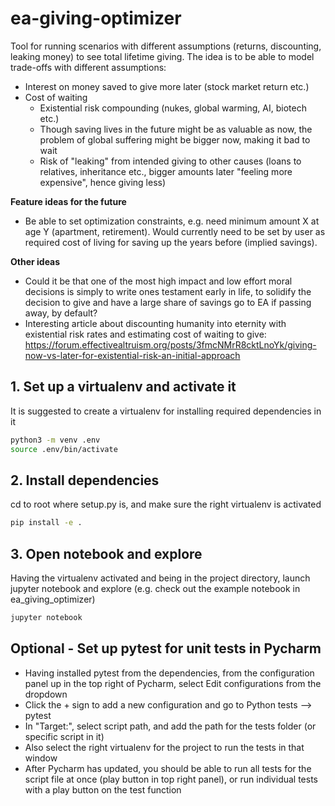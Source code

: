 # ea-giving-optimizer
Tool for running scenarios with different assumptions (returns, discounting, leaking money) to see total lifetime giving.
The idea is to be able to model trade-offs with different assumptions:
- Interest on money saved to give more later (stock market return etc.)
- Cost of waiting
  - Existential risk compounding (nukes, global warming, AI, biotech etc.)
  - Though saving lives in the future might be as valuable as now, the problem of global suffering might be bigger now, making it bad to wait
  - Risk of "leaking" from intended giving to other causes (loans to relatives, inheritance etc., bigger amounts later "feeling more expensive", hence giving less)

<b>Feature ideas for the future</b><br>
 - Be able to set optimization constraints, e.g. need minimum amount X at age Y (apartment, retirement). Would currently need to be set by user as required cost of living for saving up the years before (implied savings).

<b>Other ideas</b><br>
- Could it be that one of the most high impact and low effort moral decisions is simply to write ones testament early in life, to solidify the decision to give and have a large share of savings go to EA if passing away, by default?
- Interesting article about discounting humanity into eternity with existential risk rates and estimating cost of waiting to give: https://forum.effectivealtruism.org/posts/3fmcNMrR8cktLnoYk/giving-now-vs-later-for-existential-risk-an-initial-approach


## 1. Set up a virtualenv and activate it
It is suggested to create a virtualenv for installing required dependencies in it

```bash
python3 -m venv .env 
source .env/bin/activate
```

## 2. Install dependencies
cd to root where setup.py is, and make sure the right virtualenv is activated
```bash
pip install -e .
```

## 3. Open notebook and explore
Having the virtualenv activated and being in the project directory, launch jupyter notebook and explore (e.g. check out the example notebook in ea_giving_optimizer)
```bash
jupyter notebook
```

## Optional - Set up pytest for unit tests in Pycharm
- Having installed pytest from the dependencies, from the configuration panel up in the top right of Pycharm, select Edit configurations from the dropdown
- Click the + sign to add a new configuration and go to Python tests --> pytest
- In "Target:", select script path, and add the path for the tests folder (or specific script in it)
- Also select the right virtualenv for the project to run the tests in that window
- After Pycharm has updated, you should be able to run all tests for the script file at once (play button in top right panel), or run individual tests with a play button on the test function

